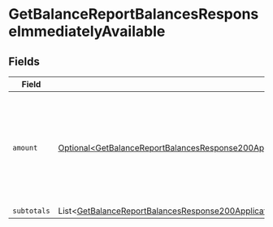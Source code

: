 # GetBalanceReportBalancesResponseImmediatelyAvailable


## Fields

| Field                                                                                                                                                                                                                                                                        | Type                                                                                                                                                                                                                                                                         | Required                                                                                                                                                                                                                                                                     | Description                                                                                                                                                                                                                                                                  |
| ---------------------------------------------------------------------------------------------------------------------------------------------------------------------------------------------------------------------------------------------------------------------------- | ---------------------------------------------------------------------------------------------------------------------------------------------------------------------------------------------------------------------------------------------------------------------------- | ---------------------------------------------------------------------------------------------------------------------------------------------------------------------------------------------------------------------------------------------------------------------------- | ---------------------------------------------------------------------------------------------------------------------------------------------------------------------------------------------------------------------------------------------------------------------------- |
| `amount`                                                                                                                                                                                                                                                                     | [Optional\<GetBalanceReportBalancesResponse200ApplicationHalPlusJsonResponseBodyTotalsChargebacksImmediatelyAvailableAmount>](../../models/operations/GetBalanceReportBalancesResponse200ApplicationHalPlusJsonResponseBodyTotalsChargebacksImmediatelyAvailableAmount.md)   | :heavy_minus_sign:                                                                                                                                                                                                                                                           | In v2 endpoints, monetary amounts are represented as objects with a `currency` and `value` field.                                                                                                                                                                            |
| `subtotals`                                                                                                                                                                                                                                                                  | List\<[GetBalanceReportBalancesResponse200ApplicationHalPlusJsonResponseBodyTotalsChargebacksImmediatelyAvailableSubtotals](../../models/operations/GetBalanceReportBalancesResponse200ApplicationHalPlusJsonResponseBodyTotalsChargebacksImmediatelyAvailableSubtotals.md)> | :heavy_minus_sign:                                                                                                                                                                                                                                                           | N/A                                                                                                                                                                                                                                                                          |